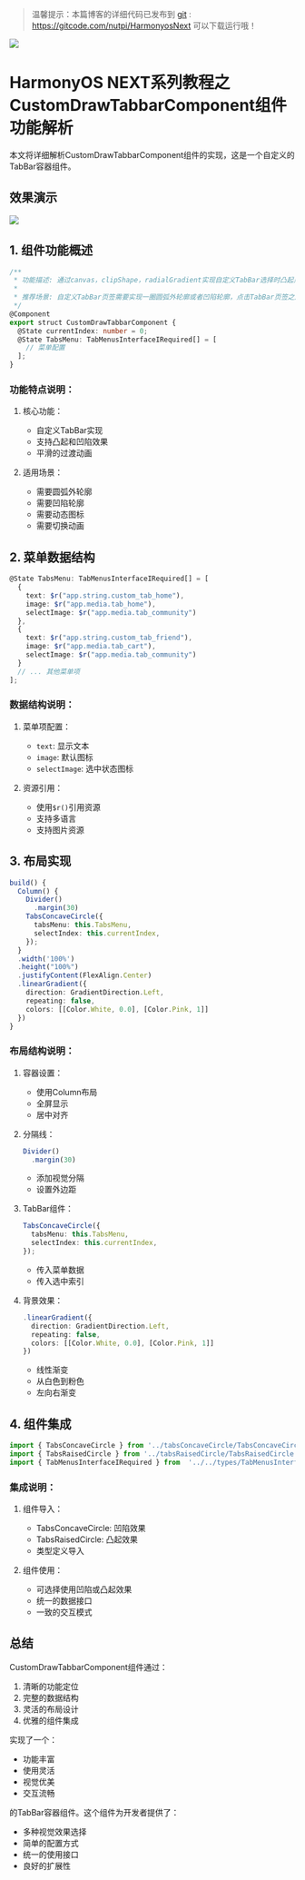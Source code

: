 > 温馨提示：本篇博客的详细代码已发布到 [git](https://gitcode.com/nutpi/HarmonyosNext) : https://gitcode.com/nutpi/HarmonyosNext 可以下载运行哦！

![](https://files.mdnice.com/user/47561/e7866215-2919-4450-90eb-21112b7974a1.png)
# HarmonyOS NEXT系列教程之 CustomDrawTabbarComponent组件功能解析

本文将详细解析CustomDrawTabbarComponent组件的实现，这是一个自定义的TabBar容器组件。
## 效果演示

![](https://files.mdnice.com/user/47561/c2894823-0343-4de9-a551-e971b3e8daff.gif)
## 1. 组件功能概述

```typescript
/**
 * 功能描述: 通过canvas，clipShape，radialGradient实现自定义TabBar选择时凸起点交界处的圆滑过渡动效以及扩展了一个凹陷选择时不遮挡原本内容的功能。
 *
 * 推荐场景: 自定义TabBar页签需要实现一圈圆弧外轮廓或者凹陷轮廓，点击TabBar页签之后需要改变图标显示，并有平移滑动切换页签动效的场景。
 */
@Component
export struct CustomDrawTabbarComponent {
  @State currentIndex: number = 0;
  @State TabsMenu: TabMenusInterfaceIRequired[] = [
    // 菜单配置
  ];
}
```

### 功能特点说明：

1. 核心功能：
   - 自定义TabBar实现
   - 支持凸起和凹陷效果
   - 平滑的过渡动画

2. 适用场景：
   - 需要圆弧外轮廓
   - 需要凹陷轮廓
   - 需要动态图标
   - 需要切换动画

## 2. 菜单数据结构

```typescript
@State TabsMenu: TabMenusInterfaceIRequired[] = [
  {
    text: $r("app.string.custom_tab_home"),
    image: $r("app.media.tab_home"),
    selectImage: $r("app.media.tab_community")
  },
  {
    text: $r("app.string.custom_tab_friend"),
    image: $r("app.media.tab_cart"),
    selectImage: $r("app.media.tab_community")
  }
  // ... 其他菜单项
];
```

### 数据结构说明：

1. 菜单项配置：
   - `text`: 显示文本
   - `image`: 默认图标
   - `selectImage`: 选中状态图标

2. 资源引用：
   - 使用`$r()`引用资源
   - 支持多语言
   - 支持图片资源

## 3. 布局实现

```typescript
build() {
  Column() {
    Divider()
      .margin(30)
    TabsConcaveCircle({
      tabsMenu: this.TabsMenu,
      selectIndex: this.currentIndex,
    });
  }
  .width('100%')
  .height("100%")
  .justifyContent(FlexAlign.Center)
  .linearGradient({
    direction: GradientDirection.Left,
    repeating: false,
    colors: [[Color.White, 0.0], [Color.Pink, 1]]
  })
}
```

### 布局结构说明：

1. 容器设置：
   - 使用Column布局
   - 全屏显示
   - 居中对齐

2. 分隔线：
   ```typescript
   Divider()
     .margin(30)
   ```
   - 添加视觉分隔
   - 设置外边距

3. TabBar组件：
   ```typescript
   TabsConcaveCircle({
     tabsMenu: this.TabsMenu,
     selectIndex: this.currentIndex,
   });
   ```
   - 传入菜单数据
   - 传入选中索引

4. 背景效果：
   ```typescript
   .linearGradient({
     direction: GradientDirection.Left,
     repeating: false,
     colors: [[Color.White, 0.0], [Color.Pink, 1]]
   })
   ```
   - 线性渐变
   - 从白色到粉色
   - 左向右渐变

## 4. 组件集成

```typescript
import { TabsConcaveCircle } from '../tabsConcaveCircle/TabsConcaveCircle'
import { TabsRaisedCircle } from '../tabsRaisedCircle/TabsRaisedCircle';
import { TabMenusInterfaceIRequired } from  '../../types/TabMenusInterface'
```

### 集成说明：

1. 组件导入：
   - TabsConcaveCircle: 凹陷效果
   - TabsRaisedCircle: 凸起效果
   - 类型定义导入

2. 组件使用：
   - 可选择使用凹陷或凸起效果
   - 统一的数据接口
   - 一致的交互模式

## 总结

CustomDrawTabbarComponent组件通过：
1. 清晰的功能定位
2. 完整的数据结构
3. 灵活的布局设计
4. 优雅的组件集成

实现了一个：
- 功能丰富
- 使用灵活
- 视觉优美
- 交互流畅

的TabBar容器组件。这个组件为开发者提供了：
- 多种视觉效果选择
- 简单的配置方式
- 统一的使用接口
- 良好的扩展性
